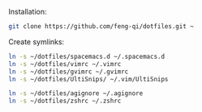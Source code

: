 Installation:

```sh
git clone https://github.com/feng-qi/dotfiles.git ~
```


Create symlinks:

```sh
ln -s ~/dotfiles/spacemacs.d ~/.spacemacs.d
ln -s ~/dotfiles/vimrc ~/.vimrc
ln -s ~/dotfiles/gvimrc ~/.gvimrc
ln -s ~/dotfiles/UltiSnips/ ~/.vim/UltiSnips

ln -s ~/dotfiles/agignore ~/.agignore
ln -s ~/dotfiles/zshrc ~/.zshrc
```
